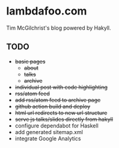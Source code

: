 lambdafoo.com
==========

Tim McGilchrist's blog powered by Hakyll.

TODO
----------

 * ~~basic pages~~
   * ~~about~~
   * ~~talks~~
   * ~~archive~~
 * ~~individual post with code highlighting~~
 * ~~rss/atom feed~~
 * ~~add rss/atom feed to archive page~~
 * ~~github action build and deploy~~
 * ~~html url redirects to new url structure~~
 * ~~serve js talks/slides directly from hakyll~~
 * configure dependabot for Haskell
 * add generated sitemap.xml
 * integrate Google Analytics
